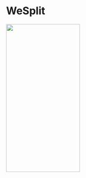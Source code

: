 # WeSplit

<img src="https://github.com/Suryachappidi/WeSplit/blob/master/WeSplit/screenshot.png" data-canonical-src="https://github.com/Suryachappidi/WeSplit/blob/master/WeSplit/screenshot.png" width="200" height="400" />
